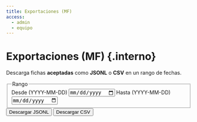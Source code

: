 ```yaml
---
title: Exportaciones (MF)
access:
  - admin
  - equipo
---
```


# Exportaciones (MF) {.interno}

Descarga fichas **aceptadas** como **JSONL** o **CSV** en un rango de fechas.

<form id="exp-form">
  <fieldset>
    <legend>Rango</legend>
    <label for="from">Desde (YYYY-MM-DD)</label>
    <input type="date" id="from" name="from" required>
    <label for="to">Hasta (YYYY-MM-DD)</label>
    <input type="date" id="to" name="to" required>
  </fieldset>
  <button id="btn-jsonl" type="button">Descargar JSONL</button>
  <button id="btn-csv"   type="button">Descargar CSV</button>
</form>

<div id="exp-status" role="status" aria-live="polite"></div>

<script defer src="/assets/exports/exports.js"></script>
<link rel="stylesheet" href="/assets/exports/exports.css" />

